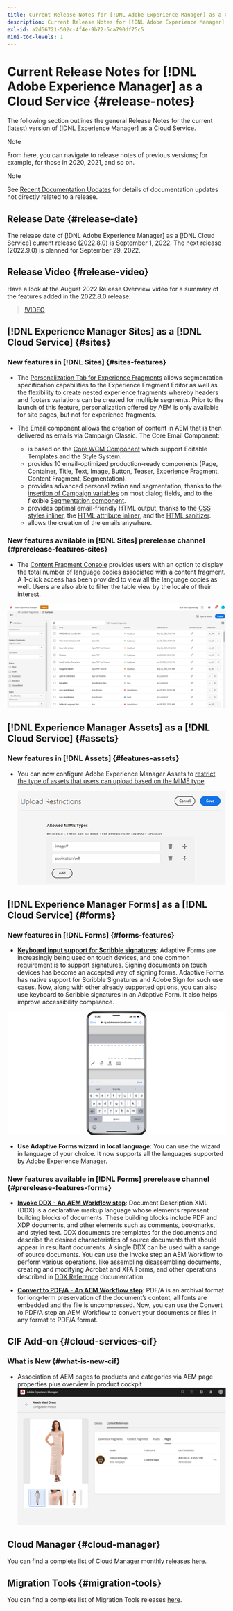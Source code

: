 ```yaml
---
title: Current Release Notes for [!DNL Adobe Experience Manager] as a Cloud Service.
description: Current Release Notes for [!DNL Adobe Experience Manager] as a Cloud Service.
exl-id: a2d56721-502c-4f4e-9b72-5ca790df75c5
mini-toc-levels: 1
---
```


# Current Release Notes for [!DNL Adobe Experience Manager] as a Cloud Service {#release-notes}

The following section outlines the general Release Notes for the current (latest) version of [!DNL Experience Manager] as a Cloud Service.

>[!NOTE]
>
>From here, you can navigate to release notes of previous versions; for example, for those in 2020, 2021, and so on.

>[!NOTE]
>
>See [Recent Documentation Updates](https://experienceleague.adobe.com/docs/experience-manager-release-information/aem-release-updates/doc-updates/documentation-updates.html) for details of documentation updates not directly related to a release.

## Release Date {#release-date}

The release date of [!DNL Adobe Experience Manager] as a [!DNL Cloud Service] current release (2022.8.0) is September 1, 2022.
The next release (2022.9.0) is planned for September 29, 2022.

## Release Video {#release-video}

Have a look at the August 2022 Release Overview video for a summary of the features added in the 2022.8.0 release:

>[!VIDEO](https://video.tv.adobe.com/v/346608/?quality=12)

## [!DNL Experience Manager Sites] as a [!DNL Cloud Service] {#sites}

### New features in [!DNL Sites] {#sites-features}

* The [Personalization Tab for Experience Fragments](/help/sites-cloud/authoring/fundamentals/experience-fragments.md) allows segmentation specification capabilities to the Experience Fragment Editor as well as the flexibility to create nested experience fragments whereby headers and footers variations can be created for multiple segments. Prior to the launch of this feature, personalization offered by AEM is only available for site pages, but not for experience fragments.
 
* The Email component allows the creation of content in AEM that is then delivered as emails via Campaign Classic. The Core Email Component:
  * is based on the [Core WCM Component](https://github.com/adobe/aem-core-wcm-components) which support Editable Templates and the Style System.
  * provides 10 email-optimized production-ready components (Page, Container, Title, Text, Image, Button, Teaser, Experience Fragment, Content Fragment, Segmentation).
  * provides advanced personalization and segmentation, thanks to the [insertion of Campaign variables](https://github.com/adobe/aem-core-email-components/wiki/RTE-Personalization) on most dialog fields, and to the flexible [Segmentation component](https://github.com/adobe/aem-core-email-components/wiki/Segmentation-component-(Technical-Documentation)).
  * provides optimal email-friendly HTML output, thanks to the [CSS styles inliner](https://github.com/adobe/aem-core-email-components/wiki/HTML-Inliner:-Technical-documentation), the [HTML attribute inliner](https://github.com/adobe/aem-core-email-components/wiki/HTML-Inliner:-Technical-documentation), and the [HTML sanitizer](https://github.com/adobe/aem-core-email-components/wiki/HTML-sanitizing:-Technical-documentation).
  * allows the creation of the emails anywhere.

### New features available in [!DNL Sites] prerelease channel {#prerelease-features-sites}

* The [Content Fragment Console](/help/sites-cloud/administering/content-fragments/content-fragments-console.md) provides users with an option to display the total number of language copies associated with a content fragment. A 1-click access has been provided to view all the language copies as well. Users are also able to filter the table view by the locale of their interest. 

![Content Fragments Languages](/help/release-notes/assets/cfconsole-languages.png)

## [!DNL Experience Manager Assets] as a [!DNL Cloud Service] {#assets}

### New features in [!DNL Assets] {#features-assets}

* You can now configure Adobe Experience Manager Assets to [restrict the type of assets that users can upload based on the MIME type](/help/assets/configure-asset-upload-restrictions.md).

  ![Asset upload restrictions](/help/assets/assets/asset-upload-restrictions.png)

## [!DNL Experience Manager Forms] as a [!DNL Cloud Service] {#forms}

### New features in [!DNL Forms] {#forms-features}

* **[Keyboard input support for Scribble signatures](/help/forms/signing-forms-using-scribble.md)**: Adaptive Forms are increasingly being used on touch devices, and one common requirement is to support signatures. Signing documents on touch devices has become an accepted way of signing forms. Adaptive Forms has native support for Scribble Signatures and Adobe Sign for such use cases. Now, along with other already supported options, you can also use keyboard to Scribble signatures in an Adaptive Form. It also helps improve accessibility compliance.

![Keyboard input support for Scribble signatures on iphone](/help/release-notes/assets/scribble-keyboard-mobile.png)

* **Use Adaptive Forms wizard in local language**: You can use the wizard in language of your choice. It now supports all the languages supported by Adobe Experience Manager.

### New features available in [!DNL Forms] prerelease channel {#prerelease-features-forms}

<!-- 

* **[Launch Adaptive Form creation wizard from embed form component](/help/forms/using/embed-adaptive-form-aem-sites.md)**: You can now launch Adaptive Form creation wizard from embed form component. It helps improve content and forms authoring workflows for Sites and Forms practitioners trying to add enrollment experiences to a web page. 

![Keyboard input support for Scribble signatures on iphone](/help/release-notes/assets/froms-container.png) 

-->

* **[Invoke DDX - An AEM Workflow step](/help/forms/aem-forms-workflow-step-reference.md#invokeddx)**: Document Description XML (DDX) is a declarative markup language whose elements represent building blocks of documents. These building blocks include PDF and XDP documents, and other elements such as comments, bookmarks, and styled text. DDX documents are templates for the documents and describe the desired characteristics of source documents that should appear in resultant documents. A single DDX can be used with a range of source documents. You can use the Invoke step an AEM Workflow to perform various operations, like assembling disassembling documents, creating and modifying Acrobat and XFA Forms, and other operations described in [DDX Reference](https://helpx.adobe.com/content/dam/help/en/experience-manager/forms-cloud-service/ddxRef.pdf) documentation.

* **[Convert to PDF/A - An AEM Workflow step](/help/forms/aem-forms-workflow-step-reference.md##convert-pdfa)**: PDF/A is an archival format for long-term preservation of the document’s content, all fonts are embedded and the file is uncompressed. Now, you can use the Convert to PDF/A step an AEM Workflow to convert your documents or files in any format to PDF/A format.

## CIF Add-on {#cloud-services-cif}

### What is New {#what-is-new-cif}

* Association of AEM pages to products and categories via AEM page properties plus overview in product cockpit
 ![product cockpit page association](/help/assets/CIF/product_cockpit_page_association.png)

## Cloud Manager {#cloud-manager}

You can find a complete list of Cloud Manager monthly releases [here](/help/implementing/cloud-manager/release-notes-cloud-manager/release-notes-cm-current.md).

## Migration Tools {#migration-tools}

You can find a complete list of Migration Tools releases [here](/help/journey-migration/release-notes/release-notes-migration-tools-current.md).
